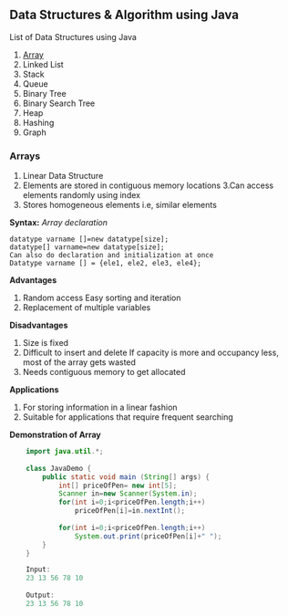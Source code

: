 ## Data Structures & Algorithm using Java
List of Data Structures using Java

 1. [Array](https://github.com/rahulshishodia/notes/new/main#arrays)
 2. Linked List
 3. Stack
 4. Queue
 5. Binary Tree
 6. Binary Search Tree
 7. Heap
 8. Hashing
 9. Graph

### Arrays
1. Linear Data Structure
2. Elements are stored in contiguous memory locations
3.Can access elements randomly using index
4. Stores homogeneous elements i.e, similar elements

**Syntax:**
*Array declaration*

    datatype varname []=new datatype[size];  
    datatype[] varname=new datatype[size];  
    Can also do declaration and initialization at once
    Datatype varname [] = {ele1, ele2, ele3, ele4};

**Advantages**

 1. Random access Easy sorting and iteration 
 2. Replacement of multiple variables 

**Disadvantages** 

 1. Size is fixed 
 2. Difficult to insert and delete If capacity is more and occupancy less, most of the array gets wasted
 3. Needs contiguous memory to get allocated

**Applications**
1. For storing information in a linear fashion
2. Suitable for applications that require frequent searching

**Demonstration of Array**
```java
    import java.util.*;
    
    class JavaDemo {
    	public static void main (String[] args) {
    	    int[] priceOfPen= new int[5];
    	    Scanner in=new Scanner(System.in);
    	    for(int i=0;i<priceOfPen.length;i++)
    	        priceOfPen[i]=in.nextInt();
    
    	    for(int i=0;i<priceOfPen.length;i++)
    		    System.out.print(priceOfPen[i]+" ");
    	}
    }

    Input:
    23 13 56 78 10
    
    Output:
    23 13 56 78 10 
   ```

